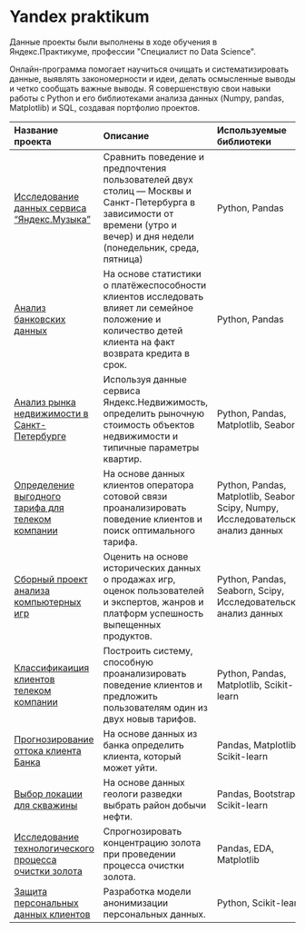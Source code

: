 # Yandex praktikum

Данные проекты были выполнены в ходе обучения в Яндекс.Практикуме, профессии "Специалист по Data Science".

Онлайн-программа помогает научиться очищать и систематизировать данные, выявлять закономерности и идеи, делать осмысленные выводы и четко сообщать важные выводы. Я совершенствую свои навыки работы с Python и его библиотеками анализа данных (Numpy, pandas, Matplotlib) и SQL, создавая портфолио проектов.

| Название проекта | Описание | Используемые библиотеки|
|:-----|:----|:----------|
| [Исследование данных сервиса “Яндекс.Музыка”](https://github.com/ElenMarch/yandex-praktikum-projects/tree/main/music)| Сравнить поведение и предпочтения пользователей двух столиц — Москвы и Санкт-Петербурга в зависимости от времени (утро и вечер) и дня недели (понедельник, среда, пятница)| Python, Pandas |
| [Анализ банковских данных](https://github.com/ElenMarch/yandex-praktikum-projects/tree/main/bank_research) | На основе статистики о платёжеспособности клиентов исследовать влияет ли семейное положение и количество детей клиента на факт возврата кредита в срок. | Python, Pandas |
| [Анализ рынка недвижимости в Санкт-Петербурге](https://github.com/ElenMarch/yandex-praktikum-projects/tree/main/Spb_apartment) | Используя данные сервиса Яндекс.Недвижимость, определить рыночную стоимость объектов недвижимости и типичные параметры квартир. |Python, Pandas, Matplotlib, Seaborn|
| [Определение выгодного тарифа для телеком компании](https://github.com/ElenMarch/yandex-praktikum-projects/tree/main/users_tariff) | На основе данных клиентов оператора сотовой связи проанализировать поведение клиентов и поиск оптимального тарифа. | Python, Pandas, Matplotlib, Seaborn, Scipy, Numpy, Исследовательский анализ данных |
| [Сборный проект анализа компьютерных игр](https://github.com/ElenMarch/yandex-praktikum-projects/tree/main/games) | Оценить на основе исторических данных о продажах игр, оценок пользователей и экспертов, жанров и платформ успешность выпещенных продуктов. | Python, Pandas, Seaborn, Scipy, Исследовательский анализ данных |
| [Классификаиция клиентов телеком компании](https://github.com/ElenMarch/yandex-praktikum-projects/tree/main/new_tariff) | Построить систему, способную проанализировать поведение клиентов и предложить пользователям один из двух новыв тарифов.| Python, Pandas, Matplotlib, Scikit-learn|
| [Прогнозирование оттока клиента Банка](https://github.com/ElenMarch/yandex-praktikum-projects/tree/main/beta_bank) | На основе данных из банка определить клиента, который может уйти. | Pandas, Matplotlib, Scikit-learn |
| [Выбор локации для скважины](https://github.com/ElenMarch/yandex-praktikum-projects/tree/main/geo) | На основе данных геологи разведки выбрать район добычи нефти. | Pandas, Bootstrap, Scikit-learn |
| [Исследование технологического процесса очистки золота](https://github.com/ElenMarch/yandex-praktikum-projects/tree/main/gold) | Спрогнозировать концентрацию золота при проведении процесса очистки золота. | Pandas, EDA, Matplotlib |
| [Защита персональных данных клиентов](https://github.com/ElenMarch/yandex-praktikum-projects/tree/main/insurance) | Разработка модели анонимизации персональных данных. | Python, Scikit-learn |
